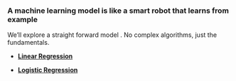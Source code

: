 ### A machine learning model is like a smart robot that learns from example

We’ll explore a straight forward model . No complex algorithms, just the fundamentals.
* **[Linear Regression](Linear_regression.md)**

* **[Logistic Regression](Logistic_regression.md)**
